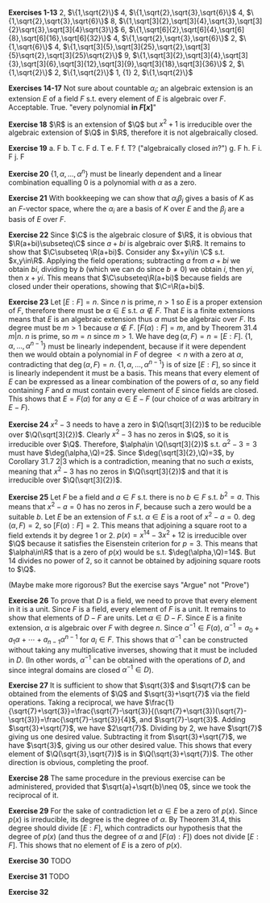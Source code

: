 **Exercises 1-13**
2, $\{1,\sqrt{2}\}$
4, $\{1,\sqrt{2},\sqrt{3},\sqrt{6}\}$
4, $\{1,\sqrt{2},\sqrt{3},\sqrt{6}\}$
8, $\{1,\sqrt[3]{2},\sqrt[3]{4},\sqrt{3},\sqrt[3]{2}\sqrt{3},\sqrt[3]{4}\sqrt{3}\}$
6, $\{1,\sqrt[6]{2},\sqrt[6]{4},\sqrt[6]{8},\sqrt[6]{16},\sqrt[6]{32}\}$
4, $\{1,\sqrt{2},\sqrt{3},\sqrt{6}\}$
2, $\{1,\sqrt{6}\}$
4, $\{1,\sqrt[3]{5},\sqrt[3]{25},\sqrt{2},\sqrt[3]{5}\sqrt{2},\sqrt[3]{25}\sqrt{2}\}$
9, $\{1,\sqrt[3]{2},\sqrt[3]{4},\sqrt[3]{3},\sqrt[3]{6},\sqrt[3]{12},\sqrt[3]{9},\sqrt[3]{18},\sqrt[3]{36}\}$
2, $\{1,\sqrt{2}\}$
2, $\{1,\sqrt{2}\}$
1, $\{1\}$
2, $\{1,\sqrt{2}\}$

**Exercises 14-17**
Not sure about countable $\alpha_i$; an algebraic extension is an extension $E$ of a field $F$ s.t. every element of $E$ is algebraic over $F$.
Acceptable.
True.
"every polynomial **in $F[x]$**"

**Exercise 18**
$\R$ is an extension of $\Q$ but $x^2+1$ is irreducible over the algebraic extension of $\Q$ in $\R$, therefore it is not algebraically closed.

**Exercise 19**
a. F
b. T
c. F
d. T
e. F
f. T? ("algebraically closed _in_?")
g. F
h. F
i. F
j. F 

**Exercise 20**
$\{1,\alpha,\ldots,\alpha^n\}$ must be linearly dependent and a linear combination equalling 0 is a polynomial with $\alpha$ as a zero.

**Exercise 21**
With bookkeeping we can show that $\alpha_i\beta_j$ gives a basis of $K$ as an $F$-vector space, where the $\alpha_i$ are a basis of $K$ over $E$ and the $\beta_j$ are a basis of $E$ over $F$.

**Exercise 22**
Since $\C$ is the algebraic closure of $\R$, it is obvious that $\R(a+bi)\subseteq\C$ since $a+bi$ is algebraic over $\R$. It remains to show that $\C\subseteq \R(a+bi)$. Consider any $x+yi\in \C$ s.t. $x,y\in\R$. Applying the field operations; subtracting $a$ from $a+bi$ we obtain $bi$, dividing by $b$ (which we can do since $b\neq0$) we obtain  $i$, then $yi$, then $x+yi$. This means that $\C\subseteq\R(a+bi)$ because fields are closed under their operations, showing that $\C=\R(a+bi)$.

**Exercise 23**
Let $[E:F]=n$. Since $n$ is prime, $n>1$ so $E$ is a proper extension of $F$, therefore there must be $\alpha\in E$ s.t. $\alpha\notin F$. That $E$ is a finite extensions means that $E$ is an algebraic extension thus $\alpha$ must be algebraic over $F$. Its degree must be $m>1$ because $\alpha\notin F$. $[F(\alpha):F]=m$, and by Theorem 31.4 $m|n$. $n$ is prime, so $m=n$ since $m>1$. We have $\deg(\alpha,F)=n=[E:F]$. $\{1,\alpha,\ldots,\alpha^{n-1}\}$ must be linearly independent, because if it were dependent then we would obtain a polynomial in $F$ of degree $<n$ with a zero at $\alpha$, contradicting that $\deg(\alpha,F)=n$. $\{1,\alpha,\ldots,\alpha^{n-1}\}$ is of size $[E:F]$, so since it is linearly independent it must be a basis. This means that every element of $E$ can be expressed as a linear combination of the powers of $\alpha$, so any field containing $F$ and $\alpha$ must contain every element of $E$ since fields are closed. This shows that $E=F(\alpha)$ for any $\alpha\in E-F$ (our choice of $\alpha$ was arbitrary in $E-F$).

**Exercise 24**
$x^2-3$ needs to have a zero in $\Q(\sqrt[3]{2})$ to be reducible over $\Q(\sqrt[3]{2})$. Clearly $x^2-3$ has no zeros in $\Q$, so it is irreducible over $\Q$. Therefore, $\alpha\in \Q(\sqrt[3]{2})$ s.t. $\alpha^2-3=3$ must have $\deg(\alpha,\Q)=2$. Since $\deg(\sqrt[3]{2},\Q)=3$, by Corollary 31.7 $2|3$ which is a contradiction, meaning that no such $\alpha$ exists, meaning that $x^2-3$ has no zeros in $\Q(\sqrt[3]{2})$ and that it is irreducible over $\Q(\sqrt[3]{2})$.

**Exercise 25**
Let $F$ be a field and $a\in F$ s.t. there is no $b\in F$ s.t. $b^2=a$. This means that $x^2-a=0$ has no zeros in $F$, because such a zero would be a suitable $b$. Let $E$ be an extension of $F$ s.t. $\alpha\in E$ is a root of $x^2-a=0$. $\deg(\alpha,F)=2$, so $[F(\alpha):F]=2$. This means that adjoining a square root to a field extends it by degree 1 or 2.
$p(x)=x^{14}-3x^2+12$ is irreducible over $\Q$ because it satisfies the Eisenstein criterion for $p=3$. This means that $\alpha\in\R$ that is a zero of $p(x)$ would be s.t. $\deg(\alpha,\Q)=14$. But 14 divides no power of 2, so it cannot be obtained by adjoining square roots to $\Q$.

(Maybe make more rigorous? But the exercise says "Argue" not "Prove")

**Exercise 26**
To prove that $D$ is a field, we need to prove that every element in it is a unit. Since $F$ is a field, every element of $F$ is a unit. It remains to show that elements of $D-F$ are units.
Let $\alpha\in D-F$. Since $E$ is a finite extension, $\alpha$ is algebraic over $F$ with degree $n$. Since $\alpha^{-1}\in F(\alpha)$, $\alpha^{-1}=a_0+a_1\alpha+\cdots+a_{n-1}\alpha^{n-1}$ for $a_i\in F$. This shows that $\alpha^{-1}$ can be constructed without taking any multiplicative inverses, showing that it must be included in $D$. (In other words, $\alpha^{-1}$ can be obtained with the operations of $D$, and since integral domains are closed $\alpha^{-1}\in D$).

**Exercise 27**
It is sufficient to show that $\sqrt{3}$ and $\sqrt{7}$ can be obtained from the elements of $\Q$ and $\sqrt{3}+\sqrt{7}$ via the field operations. Taking a reciprocal, we have $\frac{1}{\sqrt{7}+\sqrt{3}}=\frac{\sqrt{7}-\sqrt{3}}{(\sqrt{7}+\sqrt{3})(\sqrt{7}-\sqrt{3})}=\frac{\sqrt{7}-\sqrt{3}}{4}$, and $\sqrt{7}-\sqrt{3}$. Adding $\sqrt{3}+\sqrt{7}$, we have $2\sqrt{7}$. Dividing by 2, we have $\sqrt{7}$ giving us one desired value. Subtracting it from $\sqrt{3}+\sqrt{7}$, we have $\sqrt{3}$, giving us our other desired value. This shows that every element of $\Q(\sqrt{3},\sqrt{7})$ is in $\Q(\sqrt{3}+\sqrt{7})$. The other direction is obvious, completing the proof.

**Exercise 28**
The same procedure in the previous exercise can be administered, provided that $\sqrt{a}+\sqrt{b}\neq 0$, since we took the reciprocal of it.

**Exercise 29**
For the sake of contradiction let $\alpha\in E$ be a zero of $p(x)$. Since $p(x)$ is irreducible, its degree is the degree of $\alpha$. By Theorem 31.4, this degree should divide $[E:F]$, which contradicts our hypothesis that the degree of $p(x)$ (and thus the degree of $\alpha$ and $[F(\alpha):F]$) does not divide $[E:F]$. This shows that no element of $E$ is a zero of $p(x)$.

**Exercise 30**
TODO

**Exercise 31**
TODO

**Exercise 32**
